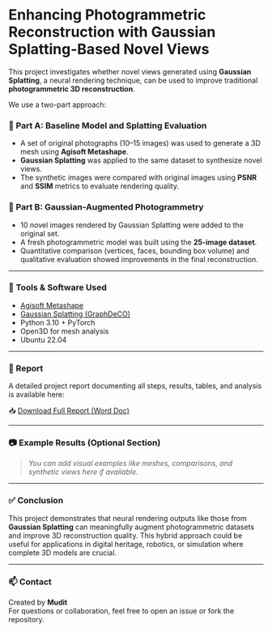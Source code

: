 # Enhancing Photogrammetric Reconstruction with Gaussian Splatting-Based Novel Views

This project investigates whether novel views generated using **Gaussian Splatting**, a neural rendering technique, can be used to improve traditional **photogrammetric 3D reconstruction**.

We use a two-part approach:

### 📌 Part A: Baseline Model and Splatting Evaluation
- A set of original photographs (10–15 images) was used to generate a 3D mesh using **Agisoft Metashape**.
- **Gaussian Splatting** was applied to the same dataset to synthesize novel views.
- The synthetic images were compared with original images using **PSNR** and **SSIM** metrics to evaluate rendering quality.

### 📌 Part B: Gaussian-Augmented Photogrammetry
- 10 novel images rendered by Gaussian Splatting were added to the original set.
- A fresh photogrammetric model was built using the **25-image dataset**.
- Quantitative comparison (vertices, faces, bounding box volume) and qualitative evaluation showed improvements in the final reconstruction.

---

### 🔧 Tools & Software Used
- [Agisoft Metashape](https://www.agisoft.com/)
- [Gaussian Splatting (GraphDeCO)](https://github.com/graphdeco-inria/gaussian-splatting)
- Python 3.10 + PyTorch
- Open3D for mesh analysis
- Ubuntu 22.04

---

### 📄 Report

A detailed project report documenting all steps, results, tables, and analysis is available here:

📥 [Download Full Report (Word Doc)](./Mudit_Gaussian_Splatting_Report.docx)

---

### 📷 Example Results (Optional Section)
> _You can add visual examples like meshes, comparisons, and synthetic views here if available._

---

### ✅ Conclusion

This project demonstrates that neural rendering outputs like those from **Gaussian Splatting** can meaningfully augment photogrammetric datasets and improve 3D reconstruction quality. This hybrid approach could be useful for applications in digital heritage, robotics, or simulation where complete 3D models are crucial.

---

### 📫 Contact
Created by **Mudit**  
For questions or collaboration, feel free to open an issue or fork the repository.
